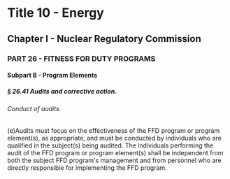 
# Title 10 - Energy
## Chapter I - Nuclear Regulatory Commission
### PART 26 - FITNESS FOR DUTY PROGRAMS
#### Subpart B - Program Elements
##### § 26.41 Audits and corrective action.
###### Conduct of audits.

(e)Audits must focus on the effectiveness of the FFD program or program element(s), as appropriate, and must be conducted by individuals who are qualified in the subject(s) being audited. The individuals performing the audit of the FFD program or program element(s) shall be independent from both the subject FFD program's management and from personnel who are directly responsible for implementing the FFD program.
